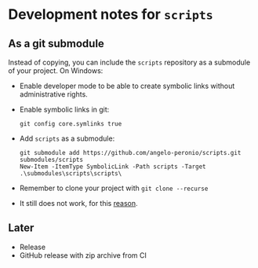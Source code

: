 # Development notes for `scripts`

## As a git submodule

Instead of copying, you can include the `scripts` repository as a submodule of your project. On Windows:

* Enable developer mode to be able to create symbolic links without administrative rights.
* Enable symbolic links in git:

    ```pwsh
    git config core.symlinks true
    ```

* Add `scripts` as a submodule:

    ```pwsh
    git submodule add https://github.com/angelo-peronio/scripts.git submodules/scripts
    New-Item -ItemType SymbolicLink -Path scripts -Target .\submodules\scripts\scripts\
    ```

* Remember to clone your project with `git clone --recurse`
* It still does not work, for this [reason](https://stackoverflow.com/questions/5917249/git-symbolic-links-in-windows/59761201#comment136888044_59761201).

## Later

* Release
* GitHub release with zip archive from CI
